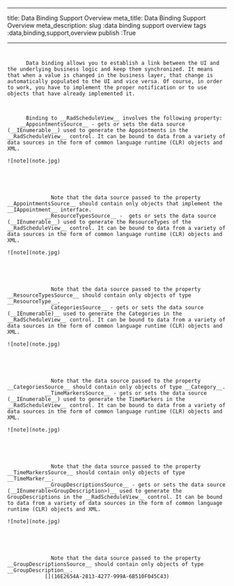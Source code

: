___
title: Data Binding Support Overview
meta_title: Data Binding Support Overview
meta_description: 
slug :data binding support overview
tags :data,binding,support,overview
publish :True
___


# 


          Data binding allows you to establish a link between the UI and the underlying business logic and keep them synchronized. It means that when a value is changed in the business layer, that change is automatically populated to the UI and vice versa. Of course, in order to work, you have to implement the proper notification or to use objects that have already implemented it.
        


          Binding to __RadScheduleView__ involves the following property:
        __AppointmentsSource__ - gets or sets the data source (__IEnumerable__) used to generate the Appointments in the __RadScheduleView__ control. It can be bound to data from a variety of data sources in the form of common language runtime (CLR) objects and XML.
            
    ![note](note.jpg)
    	




                  Note that the data source passed to the property __AppointmentsSource__ should contain only objects that implement the __IAppointment__ interface.
                __ResourceTypesSource__ -  gets or sets the data source (__IEnumerable__) used to generate the ResourceTypes of the __RadScheduleView__ control. It can be bound to data from a variety of data sources in the form of common language runtime (CLR) objects and XML.
            
    ![note](note.jpg)
    	




                  Note that the data source passed to the property __ResourceTypesSource__ should contain only objects of type __ResourceType__.
                __CategoriesSource__ - gets or sets the data source (__IEnumerable)__ used to generate the Categories in the __RadScheduleView__ control. It can be bound to data from a variety of data sources in the form of common language runtime (CLR) objects and XML.
            
    ![note](note.jpg)
    	




                  Note that the data source passed to the property __CategoriesSource__ should contain only objects of type __Category__.
                __TimeMarkersSource__ - gets or sets the data source (__IEnumerable__) used to generate the TimeMarkers in the __RadScheduleView__ control. It can be bound to data from a variety of data sources in the form of common language runtime (CLR) objects and XML.
            
    ![note](note.jpg)
    	




                  Note that the data source passed to the property __TimeMarkersSource__ should contain only objects of type __TimeMarker__.
                __GroupDescriptionsSource__ - gets or sets the data source (__IEnumerable<GroupDescription>)__ used to generate the GroupDescriptions in the __RadScheduleView__ control. It can be bound to data from a variety of data sources in the form of common language runtime (CLR) objects and XML.
            
    ![note](note.jpg)
    	




                  Note that the data source passed to the property __GroupDescriptionsSource__ should contain only objects of type __GroupDescription__.
                [](16E2654A-2813-4277-999A-6B510F045C43)

